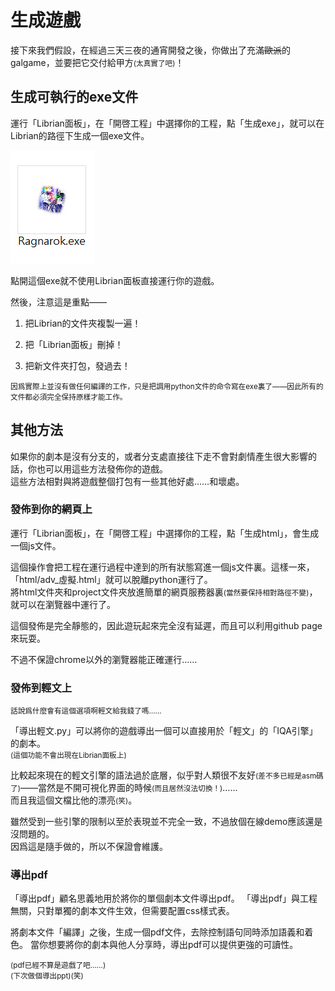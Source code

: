 # 生成遊戲

接下來我們假設，在經過三天三夜的通宵開發之後，你做出了充滿<del>歐派</del>的galgame，並要把它交付給甲方<small>(太真實了吧)</small>！

## 生成可執行的exe文件

運行「Librian面板」，在「開啓工程」中選擇你的工程，點「生成exe」，就可以在Librian的路徑下生成一個exe文件。

![](../第一次使用/R.jpg)

點開這個exe就不使用Librian面板直接運行你的遊戲。

然後，注意這是重點——  

1. 把Librian的文件夾複製一遍！

2. 把「Librian面板」刪掉！

3. 把新文件夾打包，發過去！

<small>
因爲實際上並沒有做任何編譯的工作，只是把調用python文件的命令寫在exe裏了——因此所有的文件都必須完全保持原樣才能工作。
</small>

## 其他方法

如果你的劇本是沒有分支的，或者分支處直接往下走不會對劇情產生很大影響的話，你也可以用這些方法發佈你的遊戲。   
這些方法相對與將遊戲整個打包有一些其他好處……和壞處。 

### 發佈到你的網頁上

運行「Librian面板」，在「開啓工程」中選擇你的工程，點「生成html」，會生成一個js文件。

這個操作會把工程在運行過程中達到的所有狀態寫進一個js文件裏。這樣一來，「html/adv_虛擬.html」就可以脫離python運行了。   
將html文件夾和project文件夾放進簡單的網頁服務器裏<small>(當然要保持相對路徑不變)</small>，就可以在瀏覽器中運行了。

這個發佈是完全靜態的，因此遊玩起來完全沒有延遲，而且可以利用github page來玩耍。

不過不保證chrome以外的瀏覽器能正確運行……

### 發佈到輕文上

<small>話說爲什麼會有這個選項啊輕文給我錢了嗎……</small>

「導出輕文.py」可以將你的遊戲導出一個可以直接用於「輕文」的「IQA引擎」的劇本。   
<small>(這個功能不會出現在Librian面板上)</small>

比較起來現在的輕文引擎的語法過於底層，似乎對人類很不友好<small>(差不多已經是asm碼了)</small>——當然是不開可視化界面的時候<small>(而且居然沒法切換！)</small>……    
而且我這個文檔比他的漂亮<small>(笑)</small>。   

雖然受到一些引擎的限制以至於表現並不完全一致，不過放個在線demo應該還是沒問題的。   
因爲這是隨手做的，所以不保證會維護。


### 導出pdf

「導出pdf」顧名思義地用於將你的單個劇本文件導出pdf。
「導出pdf」與工程無關，只對單獨的劇本文件生效，但需要配置css樣式表。

將劇本文件「編譯」之後，生成一個pdf文件，去除控制語句同時添加語義和着色。
當你想要將你的劇本與他人分享時，導出pdf可以提供更強的可讀性。

<small>(pdf已經不算是遊戲了吧……)</small>   
<small>(下次做個導出ppt)(笑)</small>
